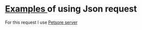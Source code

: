 <h1><b><a href="https://github.com/KuchukNick/SQL/blob/main/DB_task.txt"> Examples  </a> </b> of using Json request</h1>

<p>For this request I use <a href="https://petstore.swagger.io/"> Petsore server </a><p>
     